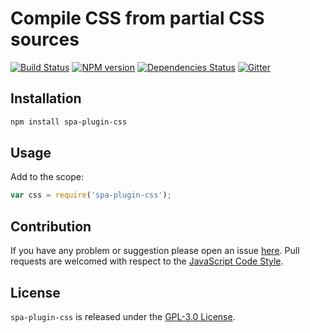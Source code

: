 Compile CSS from partial CSS sources
====================================

[![Build Status](https://img.shields.io/travis/spasdk/plugin-css.svg?style=flat-square)](https://travis-ci.org/spasdk/plugin-css)
[![NPM version](https://img.shields.io/npm/v/spa-plugin-css.svg?style=flat-square)](https://www.npmjs.com/package/spa-plugin-css)
[![Dependencies Status](https://img.shields.io/david/spasdk/plugin-css.svg?style=flat-square)](https://david-dm.org/spasdk/plugin-css)
[![Gitter](https://img.shields.io/badge/gitter-join%20chat-blue.svg?style=flat-square)](https://gitter.im/DarkPark/spasdk)


## Installation ##

```bash
npm install spa-plugin-css
```


## Usage ##

Add to the scope:

```js
var css = require('spa-plugin-css');
```


## Contribution ##

If you have any problem or suggestion please open an issue [here](https://github.com/spasdk/plugin-css/issues).
Pull requests are welcomed with respect to the [JavaScript Code Style](https://github.com/DarkPark/jscs).


## License ##

`spa-plugin-css` is released under the [GPL-3.0 License](http://opensource.org/licenses/GPL-3.0).
